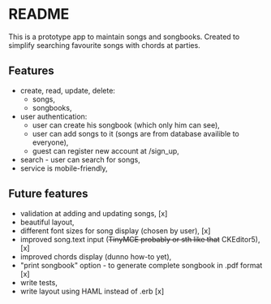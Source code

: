 # README

This is a prototype app to maintain songs and songbooks. Created to simplify searching favourite songs with chords at parties.

## Features

* create, read, update, delete:
	* songs,
	* songbooks,
* user authentication:
	* user can create his songbook (which only him can see),
	* user can add songs to it (songs are from database availible to everyone),
	* guest can register new account at /sign_up,
* search - user can search for songs,
* service is mobile-friendly,

## Future features

* validation at adding and updating songs, [x]
* beautiful layout,
* different font sizes for song display (chosen by user), [x]
* improved song.text input (~~TinyMCE probably or sth like that~~ CKEditor5), [x]
* improved chords display (dunno how-to yet),
* "print songbook" option - to generate complete songbook in .pdf format [x]
* write tests,
* write layout using HAML instead of .erb [x]

